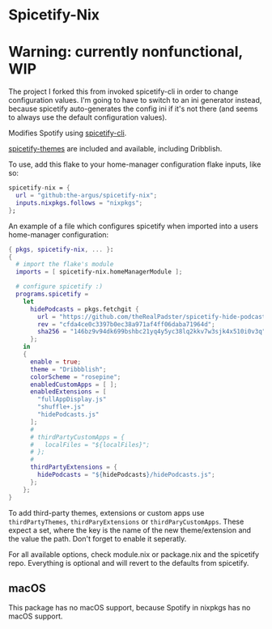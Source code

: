 # Spicetify-Nix

# Warning: currently nonfunctional, WIP
The project I forked this from invoked spicetify-cli in order to change
configuration values. I'm going to have to switch to an ini generator
instead, because spicetify auto-generates the config ini if it's not there
(and seems to always use the default configuration values).

Modifies Spotify using [spicetify-cli](https://github.com/khanhas/spicetify-cli).

[spicetify-themes](https://github.com/morpheusthewhite/spicetify-themes) are included and available, including Dribblish.

To use, add this flake to your home-manager configuration flake inputs, like so:
```nix
spicetify-nix = {
  url = "github:the-argus/spicetify-nix";
  inputs.nixpkgs.follows = "nixpkgs";
};
```

An example of a file which configures spicetify when imported into
a users home-manager configuration:
```nix
{ pkgs, spicetify-nix, ... }:
{
  # import the flake's module
  imports = [ spicetify-nix.homeManagerModule ];

  # configure spicetify :)
  programs.spicetify =
    let
      hidePodcasts = pkgs.fetchgit {
        url = "https://github.com/theRealPadster/spicetify-hide-podcasts";
        rev = "cfda4ce0c3397b0ec38a971af4ff06daba71964d";
        sha256 = "146bz9v94dk699bshbc21yq4y5yc38lq2kkv7w3sjk4x510i0v3q";
      };
    in
    {
      enable = true;
      theme = "Dribbblish";
      colorScheme = "rosepine";
      enabledCustomApps = [ ];
      enabledExtensions = [
        "fullAppDisplay.js"
        "shuffle+.js"
        "hidePodcasts.js"
      ];
      #
      # thirdPartyCustomApps = {
      #   localFiles = "${localFiles}";
      # };
      #
      thirdPartyExtensions = {
        hidePodcasts = "${hidePodcasts}/hidePodcasts.js";
      };
    };
}
```

To add third-party themes, extensions or custom apps use `thirdPartyThemes`, `thirdParyExtensions` or `thirdParyCustomApps`. These expect a set, where the key is the name of the new theme/extension and the value the path. Don't forget to enable it seperatly.

For all available options, check module.nix or package.nix and the spicetify repo. Everything is optional and will revert to the defaults from spicetify.

## macOS
This package has no macOS support, because Spotify in nixpkgs has no macOS support.
